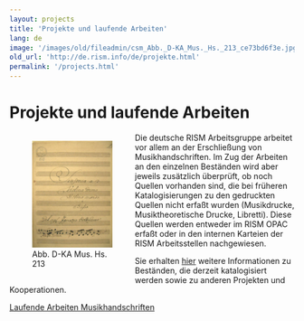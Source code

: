 ```yaml
---
layout: projects
title: 'Projekte und laufende Arbeiten'
lang: de
image: '/images/old/fileadmin/csm_Abb._D-KA_Mus._Hs._213_ce73bd6f3e.jpg'
old_url: 'http://de.rism.info/de/projekte.html'
permalink: '/projects.html'
---
```



# Projekte und laufende Arbeiten

<div style="float: left; width: 44%">
   <figure class="figure">
      <div class="float-left">
         <img src="/images/old/fileadmin/csm_Abb._D-KA_Mus._Hs._213_ce73bd6f3e.jpg">
      </div>
      <figcaption class="figcaption">
         Abb. D-KA Mus. Hs. 213
      </figcaption>
   </figure>
</div>

Die deutsche RISM Arbeitsgruppe arbeitet vor allem an der Erschließung von Musikhandschriften. Im Zug der Arbeiten an den einzelnen Beständen wird aber jeweils zusätzlich überprüft, ob noch Quellen vorhanden sind, die bei früheren Katalogisierungen zu den gedruckten Quellen nicht erfaßt wurden (Musikdrucke, Musiktheoretische Drucke, Libretti). Diese Quellen werden entweder im RISM OPAC erfaßt oder in den internen Karteien der RISM Arbeitsstellen nachgewiesen.

Sie erhalten [hier](http://www.rism.info/?id=278 "Öffnet externen Link in neuem Fenster") weitere Informationen zu Beständen, die derzeit katalogisiert werden sowie zu anderen Projekten und Kooperationen.

[Laufende Arbeiten Musikhandschriften](/projects/laufende-arbeiten.html "Opens internal link in current window")

